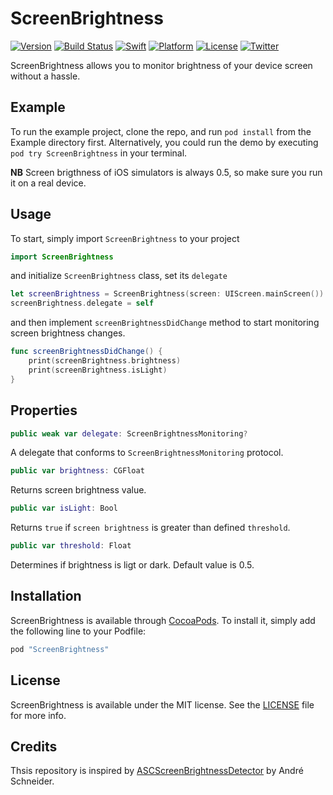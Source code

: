 # ScreenBrightness

[![Version](https://img.shields.io/cocoapods/v/ScreenBrightness.svg)](http://cocoapods.org/pods/ScreenBrightness)
[![Build Status](https://travis-ci.org/michalkonturek/ScreenBrightness.svg?branch=master)](https://travis-ci.org/michalkonturek/ScreenBrightness)
[![Swift](https://img.shields.io/badge/%20compatible-swift%202.2-orange.svg)](http://swift.org)
[![Platform](https://img.shields.io/cocoapods/p/ScreenBrightness.svg)](http://cocoapods.org/pods/ScreenBrightness)
[![License](https://img.shields.io/cocoapods/l/ScreenBrightness.svg)](http://cocoapods.org/pods/ScreenBrightness)
[![Twitter](https://img.shields.io/badge/contact-@MichalKonturek-blue.svg)](http://twitter.com/michalkonturek)


ScreenBrightness allows you to monitor brightness of your device screen without a hassle.


## Example

To run the example project, clone the repo, and run `pod install` from the Example directory first.
Alternatively, you could run the demo by executing `pod try ScreenBrightness` in your terminal.

**NB** Screen brigthness of iOS simulators is always 0.5, so make sure you run it on a real device.


## Usage

To start, simply import `ScreenBrightness` to your project

```swift
import ScreenBrightness
```

and initialize `ScreenBrightness` class, set its `delegate`

```swift
let screenBrightness = ScreenBrightness(screen: UIScreen.mainScreen())
screenBrightness.delegate = self
```

and then implement `screenBrightnessDidChange` method to start monitoring screen brightness changes. 

```swift
func screenBrightnessDidChange() {
    print(screenBrightness.brightness)
    print(screenBrightness.isLight)
}
```


## Properties

```swift
public weak var delegate: ScreenBrightnessMonitoring?
```
A delegate that conforms to `ScreenBrightnessMonitoring` protocol.

```swift
public var brightness: CGFloat
```
Returns screen brightness value.

```swift
public var isLight: Bool
```
Returns `true` if `screen brightness` is greater than defined `threshold`.

```swift
public var threshold: Float
```
Determines if brightness is ligt or dark. Default value is 0.5.


## Installation

ScreenBrightness is available through [CocoaPods](http://cocoapods.org). To install
it, simply add the following line to your Podfile:

```ruby
pod "ScreenBrightness"
```


## License

ScreenBrightness is available under the MIT license. See the [LICENSE][LICENSE] file for more info.

[LICENSE]:https://github.com/michalkonturek/ScreenBrightness/blob/master/LICENSE


## Credits

Thsis repository is inspired by [ASCScreenBrightnessDetector][DETECTOR] 
by André Schneider. 

[DETECTOR]:https://github.com/schneiderandre/ASCScreenBrightnessDetector
